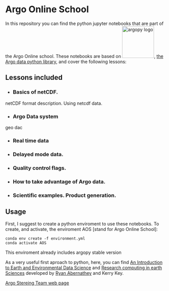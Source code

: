 # Argo Online School

In this repository you can find the python jupyter notebooks that are part of the Argo Online school. These notebooks are based on <img src="https://raw.githubusercontent.com/euroargodev/argopy/master/docs/_static/argopy_logo_long.png" alt="argopy logo" width="100"/>, [the Argo data python library](https://github.com/euroargodev/argopy), and cover the following lessons:

## Lessons included

- ### Basics of netCDF.

netCDF format description.
Using netcdf data.

- ### Argo Data system
geo
dac
- ### Real time data 

- ### Delayed mode data.

- ### Quality control flags.

- ### How to take advantage of Argo data.

- ### Scientific examples. Product generation.


## Usage
First, I suggest to create a python enviroment to use these notebooks. To create, and activate, the enviroment AOS [stand for Argo Online School]:
```
conda env create -f environment.yml
conda activate AOS
```
This enviroment already includes argopy stable version

As a very useful first aproach to python, here, you can find [An Introduction to Earth and Environmental Data Science](https://earth-env-data-science.github.io/intro) and [Research computing in earth Sciences](https://rabernat.github.io/research_computing/) developed by [Ryan Abernathey](https://ocean-transport.github.io/) and Kerry Key.


[Argo Stereing Team web page](http://www.argo.ucsd.edu/)